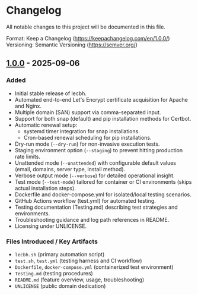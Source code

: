 # Changelog

All notable changes to this project will be documented in this file.

Format: Keep a Changelog (https://keepachangelog.com/en/1.0.0/)  
Versioning: Semantic Versioning (https://semver.org/)

## [1.0.0] - 2025-09-06
### Added
- Initial stable release of lecbh.
- Automated end-to-end Let's Encrypt certificate acquisition for Apache and Nginx.
- Multiple domain (SAN) support via comma-separated input.
- Support for both snap (default) and pip installation methods for Certbot.
- Automatic renewal setup:
  - systemd timer integration for snap installations.
  - Cron-based renewal scheduling for pip installations.
- Dry-run mode (`--dry-run`) for non-invasive execution tests.
- Staging environment option (`--staging`) to prevent hitting production rate limits.
- Unattended mode (`--unattended`) with configurable default values (email, domains, server type, install method).
- Verbose output mode (`--verbose`) for detailed operational insight.
- Test mode (`--test-mode`) tailored for container or CI environments (skips actual installation steps).
- Dockerfile and docker-compose.yml for isolated/local testing scenarios.
- GitHub Actions workflow (test.yml) for automated testing.
- Testing documentation (Testing.md) describing test strategies and environments.
- Troubleshooting guidance and log path references in README.
- Licensing under UNLICENSE.

### Files Introduced / Key Artifacts
- `lecbh.sh` (primary automation script)
- `test.sh`, `test.yml` (testing harness and CI workflow)
- `Dockerfile`, `docker-compose.yml` (containerized test environment)
- `Testing.md` (testing procedures)
- `README.md` (feature overview, usage, troubleshooting)
- `UNLICENSE` (public domain dedication)

[1.0.0]: https://github.com/pa-ulander/lecbh/releases/tag/v1.0.0